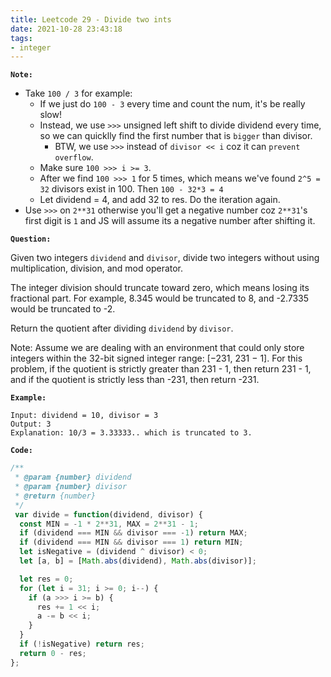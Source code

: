 ```yaml
---
title: Leetcode 29 - Divide two ints
date: 2021-10-28 23:43:18
tags:
- integer
---
```

**`Note:`**
- Take `100 / 3` for example:
  - If we just do `100 - 3` every time and count the num, it's be really slow!
  - Instead, we use `>>>` unsigned left shift to divide dividend every time, so we can quicklly find the first number that is `bigger` than divisor.
    - BTW, we use `>>>` instead of `divisor << i` coz it can `prevent overflow`.
  - Make sure `100 >>> i >= 3`.
  - After we find `100 >>> 1` for 5 times, which means we've found `2^5 = 32` divisors exist in 100. Then `100 - 32*3 = 4`
  - Let dividend = 4, and add 32 to res. Do the iteration again.
- Use `>>>` on `2**31` otherwise you'll get a negative number coz `2**31`'s first digit is `1` and JS will assume its a negative number after shifting it.

**`Question:`**

Given two integers `dividend` and `divisor`, divide two integers without using multiplication, division, and mod operator.

The integer division should truncate toward zero, which means losing its fractional part. For example, 8.345 would be truncated to 8, and -2.7335 would be truncated to -2.

Return the quotient after dividing `dividend` by `divisor`.

Note: Assume we are dealing with an environment that could only store integers within the 32-bit signed integer range: [−231, 231 − 1]. For this problem, if the quotient is strictly greater than 231 - 1, then return 231 - 1, and if the quotient is strictly less than -231, then return -231.

**`Example:`**
```
Input: dividend = 10, divisor = 3
Output: 3
Explanation: 10/3 = 3.33333.. which is truncated to 3.
```

**`Code:`**
```javascript
/**
 * @param {number} dividend
 * @param {number} divisor
 * @return {number}
 */
 var divide = function(dividend, divisor) {
  const MIN = -1 * 2**31, MAX = 2**31 - 1;
  if (dividend === MIN && divisor === -1) return MAX;
  if (dividend === MIN && divisor === 1) return MIN;
  let isNegative = (dividend ^ divisor) < 0;
  let [a, b] = [Math.abs(dividend), Math.abs(divisor)];

  let res = 0;
  for (let i = 31; i >= 0; i--) {
    if (a >>> i >= b) {
      res += 1 << i;
      a -= b << i;
    }
  }
  if (!isNegative) return res;
  return 0 - res;
};
```